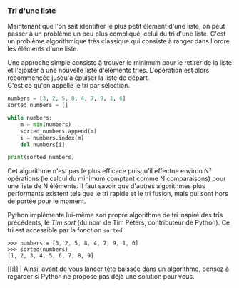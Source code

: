 ### Tri d'une liste

Maintenant que l'on sait identifier le plus petit élément d'une liste, on peut passer à un problème un peu plus compliqué, celui du tri d'une liste.
C'est un problème algorithmique très classique qui consiste à ranger dans l'ordre les éléments d'une liste.

Une approche simple consiste à trouver le minimum pour le retirer de la liste et l'ajouter à une nouvelle liste d'éléments triés.
L'opération est alors recommencée jusqu'à épuiser la liste de départ.  
C'est ce qu'on appelle le tri par sélection.

```python
numbers = [3, 2, 5, 8, 4, 7, 9, 1, 6]
sorted_numbers = []

while numbers:
    m = min(numbers)
    sorted_numbers.append(m)
    i = numbers.index(m)
    del numbers[i]

print(sorted_numbers)
```

Cet algorithme n'est pas le plus efficace puisqu'il effectue environ N² opérations (le calcul du minimum comptant comme N comparaisons) pour une liste de N éléments.
Il faut savoir que d'autres algorithmes plus performants existent tels que le tri rapide et le tri fusion, mais qui sont hors de portée pour le moment.

Python implémente lui-même son propre algorithme de tri inspiré des tris précédents, le _Tim sort_ (du nom de Tim Peters, contributeur de Python).
Ce tri est accessible par la fonction `sorted`.

```pycon
>>> numbers = [3, 2, 5, 8, 4, 7, 9, 1, 6]
>>> sorted(numbers)
[1, 2, 3, 4, 5, 6, 7, 8, 9]
```

[[i]]
| Ainsi, avant de vous lancer tête baissée dans un algorithme, pensez à regarder si Python ne propose pas déjà une solution pour vous.
